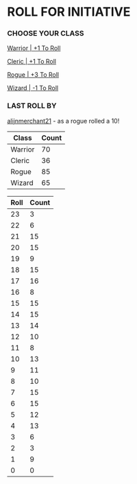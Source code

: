 # ROLL FOR INITIATIVE
### CHOOSE YOUR CLASS

[Warrior | +1 To Roll](https://github.com/benjaminsampica/benjaminsampica/issues/new?title=roll%7Cwarrior&body=Just+click+%27Submit+new+issue%27.)

[Cleric | +1 To Roll](https://github.com/benjaminsampica/benjaminsampica/issues/new?title=roll%7Ccleric&body=Just+click+%27Submit+new+issue%27.)

[Rogue | +3 To Roll](https://github.com/benjaminsampica/benjaminsampica/issues/new?title=roll%7Crogue&body=Just+click+%27Submit+new+issue%27.)

[Wizard | -1 To Roll](https://github.com/benjaminsampica/benjaminsampica/issues/new?title=roll%7Cwizard&body=Just+click+%27Submit+new+issue%27.)
### LAST ROLL BY
[alijnmerchant21](https://www.github.com/alijnmerchant21) - as a rogue rolled a 10!

|Class|Count|
|-|-|
|Warrior|70|
|Cleric|36|
|Rogue|85|
|Wizard|65|

|Roll|Count|
|-|-|
|23|3
|22|6
|21|15
|20|15
|19|9
|18|15
|17|16
|16|8
|15|15
|14|15
|13|14
|12|10
|11|8
|10|13
|9|11
|8|10
|7|15
|6|15
|5|12
|4|13
|3|6
|2|3
|1|9
|0|0
